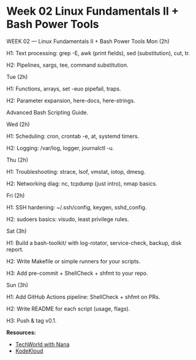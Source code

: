 # Week 02  Linux Fundamentals II + Bash Power Tools
WEEK 02 — Linux Fundamentals II + Bash Power Tools
Mon (2h)

H1: Text processing: grep -E, awk (print fields), sed (substitution), cut, tr.

H2: Pipelines, xargs, tee, command substitution.

Tue (2h)

H1: Functions, arrays, set -euo pipefail, traps.

H2: Parameter expansion, here-docs, here-strings.

Advanced Bash Scripting Guide.

Wed (2h)

H1: Scheduling: cron, crontab -e, at, systemd timers.

H2: Logging: /var/log, logger, journalctl -u.

Thu (2h)

H1: Troubleshooting: strace, lsof, vmstat, iotop, dmesg.

H2: Networking diag: nc, tcpdump (just intro), nmap basics.

Fri (2h)

H1: SSH hardening: ~/.ssh/config, keygen, sshd_config.

H2: sudoers basics: visudo, least privilege rules.

Sat (3h)

H1: Build a bash-toolkit/ with log-rotator, service-check, backup, disk report.

H2: Write Makefile or simple runners for your scripts.

H3: Add pre-commit + ShellCheck + shfmt to your repo.

Sun (3h)

H1: Add GitHub Actions pipeline: ShellCheck + shfmt on PRs.

H2: Write README for each script (usage, flags).

H3: Push & tag v0.1.

**Resources:**
- [TechWorld with Nana](https://www.youtube.com/c/TechWorldwithNana)
- [KodeKloud](https://kodekloud.com/)
